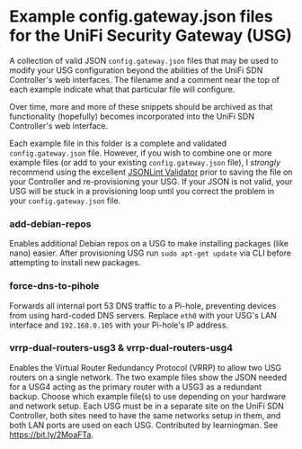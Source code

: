 # Example config.gateway.json files for the UniFi Security Gateway (USG)

A collection of valid JSON `config.gateway.json` files that may be used to modify your USG configuration beyond the abilities of the UniFi SDN Controller's web interfaces. The filename and a comment near the top of each example indicate what that particular file will configure.

Over time, more and more of these snippets should be archived as that functionality (hopefully) becomes incorporated into the UniFi SDN Controller's web interface.

Each example file in this folder is a complete and validated `config.gateway.json` file. However, if you wish to combine one or more example files (or add to your existing `config.gateway.json` file), I *strongly* recommend using the excellent [JSONLint Validator](https://jsonlint.com/) prior to saving the file on your Controller and re-provisioning your USG. If your JSON is not valid, your USG will be stuck in a provisioning loop until you correct the problem in your `config.gateway.json` file.

### add-debian-repos
Enables additional Debian repos on a USG to make installing packages (like nano) easier. After provisioning USG run `sudo apt-get update` via CLI before attempting to install new packages.

### force-dns-to-pihole
Forwards all internal port 53 DNS traffic to a Pi-hole, preventing devices from using hard-coded DNS servers. Replace `eth0` with your USG's LAN interface and `192.168.0.105` with your Pi-hole's IP address.

### vrrp-dual-routers-usg3 & vrrp-dual-routers-usg4
Enables the Virtual Router Redundancy Protocol (VRRP) to allow two USG routers on a single network. The two example files show the JSON needed for a USG4 acting as the primary router with a USG3 as a redundant backup. Choose which example file(s) to use depending on your hardware and network setup. Each USG must be in a separate site on the UniFi SDN Controller, both sites need to have the same networks setup in them, and both LAN ports are used on each USG. Contributed by learningman. See https://bit.ly/2MoaFTa.

